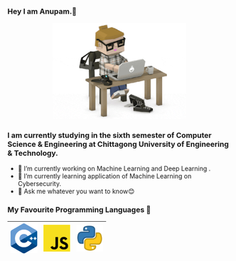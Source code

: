 ### Hey I am Anupam.👋
<p align="center">
<img src="https://raw.githubusercontent.com/AnupamDas054/AnupamDas054/master/img/pro.gif" width=300>
</p>


### I am currently studying in the sixth semester of Computer Science & Engineering at Chittagong University of Engineering & Technology. 
- 🔭 I’m currently working on Machine Learning and Deep Learning .
- 🌱 I’m currently learning application of Machine Learning on Cybersecurity.
- 💬 Ask me whatever you want to know😊

### My Favourite Programming Languages  :rocket:
|<img src="https://raw.githubusercontent.com/AnupamDas054/AnupamDas054/master/img/cpp.png" width=60>  | <img src="https://raw.githubusercontent.com/AnupamDas054/AnupamDas054/master/img/js.png" width=60>  | <img src="https://raw.githubusercontent.com/AnupamDas054/AnupamDas054/master/img/python.png" width=60>  |
|:---:|:---:|:---:|

<!--
**AnupamDas054/AnupamDas054** is a ✨ _special_ ✨ repository because its `README.md` (this file) appears on your GitHub profile.

Here are some ideas to get you started:

- 🔭 I’m currently working on ...
- 🌱 I’m currently learning ...
- 👯 I’m looking to collaborate on ...
- 🤔 I’m looking for help with ...
- 💬 Ask me about ...
- 📫 How to reach me: ...
- 😄 Pronouns: ...
- ⚡ Fun fact: ...
-->
